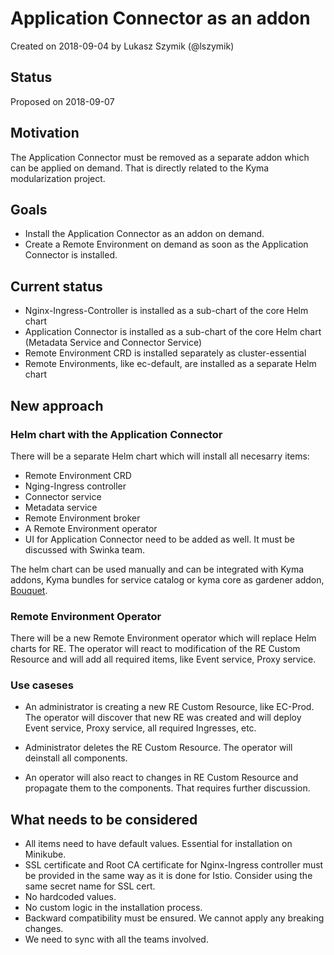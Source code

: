# Application Connector as an addon

Created on 2018-09-04 by Lukasz Szymik (@lszymik)

## Status

Proposed on 2018-09-07

## Motivation

The Application Connector must be removed as a separate addon which can be applied on demand. That is directly related to the Kyma modularization project.

## Goals

- Install the Application Connector as an addon on demand.
- Create a Remote Environment on demand as soon as the Application Connector is installed.

## Current status

- Nginx-Ingress-Controller is installed as a sub-chart of the core Helm chart
- Application Connector is installed as a sub-chart of the core Helm chart (Metadata Service and Connector Service)
- Remote Environment CRD is installed separately as cluster-essential
- Remote Environments, like ec-default, are installed as a separate Helm chart

## New approach

### Helm chart with the Application Connector

There will be a separate Helm chart which will install all necesarry items:

- Remote Environment CRD
- Nging-Ingress controller
- Connector service
- Metadata service
- Remote Environment broker
- A Remote Environment operator
- UI for Application Connector need to be added as well. It must be discussed with Swinka team.

The helm chart can be used manually and can be integrated with Kyma addons, Kyma bundles for service catalog or kyma core as gardener addon, [Bouquet](https://github.com/gardener/bouquet).

### Remote Environment Operator

There will be a new Remote Environment operator which will replace Helm charts for RE. The operator will react to modification of the RE Custom Resource and will add all required items, like Event service, Proxy service.

### Use caseses

- An administrator is creating a new RE Custom Resource, like EC-Prod. The operator will discover that new RE was created and will deploy Event service, Proxy service, all required Ingresses, etc.

- Administrator deletes the RE Custom Resource. The operator will deinstall all components.

- An operator will also react to changes in RE Custom Resource and propagate them to the components. That requires further discussion.

## What needs to be considered

- All items need to have default values. Essential for installation on Minikube.
- SSL certificate and Root CA certificate for Nginx-Ingress controller must be provided in the same way as it is done for Istio. Consider using the same secret name for SSL cert.
- No hardcoded values.
- No custom logic in the installation process.
- Backward compatibility must be ensured. We cannot apply any breaking changes.
- We need to sync with all the teams involved.